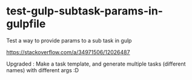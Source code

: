 # test-gulp-subtask-params-in-gulpfile
Test a way to provide params to a sub task in gulp

https://stackoverflow.com/a/34971506/12026487

Upgraded : Make a task template, and generate multiple tasks (different names) with different args :D
